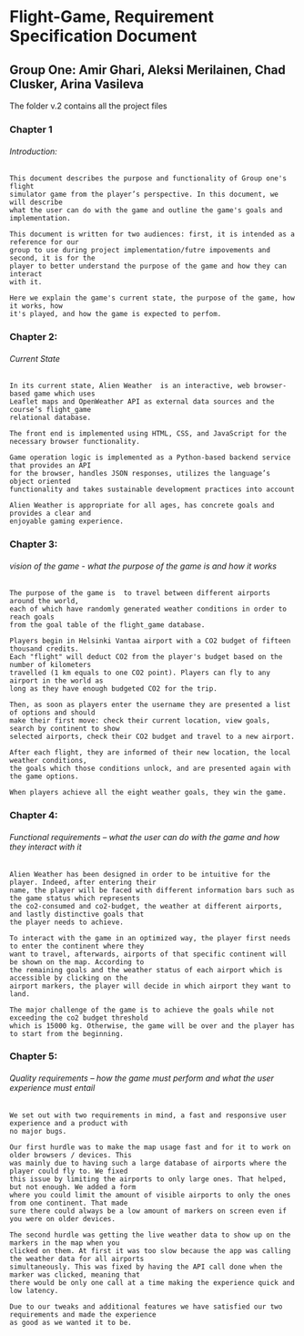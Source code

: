 # Flight-Game, Requirement Specification Document

## Group One: Amir Ghari, Aleksi Merilainen, Chad Clusker, Arina Vasileva


The folder v.2 contains all the project files
 

### Chapter 1
###### Introduction:

    This document describes the purpose and functionality of Group one's flight
    simulator game from the player’s perspective. In this document, we will describe
    what the user can do with the game and outline the game's goals and implementation.
    
    This document is written for two audiences: first, it is intended as a reference for our
    group to use during project implementation/futre impovements and second, it is for the 
    player to better understand the purpose of the game and how they can interact 
    with it.

    Here we explain the game's current state, the purpose of the game, how it works, how
    it's played, and how the game is expected to perfom.

### Chapter 2:
###### Current State

    In its current state, Alien Weather  is an interactive, web browser-based game which uses 
    Leaflet maps and OpenWeather API as external data sources and the course’s flight_game 
    relational database. 

    The front end is implemented using HTML, CSS, and JavaScript for the
    necessary browser functionality. 

    Game operation logic is implemented as a Python-based backend service that provides an API
    for the browser, handles JSON responses, utilizes the language’s object oriented 
    functionality and takes sustainable development practices into account

    Alien Weather is appropriate for all ages, has concrete goals and provides a clear and 
    enjoyable gaming experience.

### Chapter 3:

###### vision of the game - what the purpose of the game is and how it works

    The purpose of the game is  to travel between different airports around the world,
    each of which have randomly generated weather conditions in order to reach goals
    from the goal table of the flight_game database.

    Players begin in Helsinki Vantaa airport with a CO2 budget of fifteen thousand credits.
    Each "flight" will deduct CO2 from the player's budget based on the number of kilometers
    travelled (1 km equals to one CO2 point). Players can fly to any airport in the world as
    long as they have enough budgeted CO2 for the trip.

    Then, as soon as players enter the username they are presented a list of options and should
    make their first move: check their current location, view goals, search by continent to show
    selected airports, check their CO2 budget and travel to a new airport. 

    After each flight, they are informed of their new location, the local weather conditions,
    the goals which those conditions unlock, and are presented again with the game options.

    When players achieve all the eight weather goals, they win the game.
    
    
### Chapter 4:

###### Functional requirements – what the user can do with the game and how they interact with it

    Alien Weather has been designed in order to be intuitive for the player. Indeed, after entering their 
    name, the player will be faced with different information bars such as the game status which represents 
    the co2-consumed and co2-budget, the weather at different airports, and lastly distinctive goals that 
    the player needs to achieve.

    To interact with the game in an optimized way, the player first needs to enter the continent where they 
    want to travel, afterwards, airports of that specific continent will be shown on the map. According to 
    the remaining goals and the weather status of each airport which is accessible by clicking on the 
    airport markers, the player will decide in which airport they want to land.

    The major challenge of the game is to achieve the goals while not exceeding the co2 budget threshold 
    which is 15000 kg. Otherwise, the game will be over and the player has to start from the beginning.
### Chapter 5:

###### Quality requirements – how the game must perform and what the user experience must entail

    We set out with two requirements in mind, a fast and responsive user experience and a product with 
    no major bugs. 
    
    Our first hurdle was to make the map usage fast and for it to work on older browsers / devices. This 
    was mainly due to having such a large database of airports where the player could fly to. We fixed 
    this issue by limiting the airports to only large ones. That helped, but not enough. We added a form 
    where you could limit the amount of visible airports to only the ones from one continent. That made 
    sure there could always be a low amount of markers on screen even if you were on older devices.
    
    The second hurdle was getting the live weather data to show up on the markers in the map when you 
    clicked on them. At first it was too slow because the app was calling the weather data for all airports 
    simultaneously. This was fixed by having the API call done when the marker was clicked, meaning that 
    there would be only one call at a time making the experience quick and low latency. 
    
    Due to our tweaks and additional features we have satisfied our two requirements and made the experience 
    as good as we wanted it to be.


 

 
 
